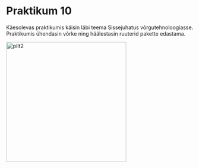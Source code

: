 # Praktikum 10
Käesolevas praktikumis käisin läbi teema Sissejuhatus võrgutehnoloogiasse. Praktikumis ühendasin võrke ning häälestasin ruuterid pakette edastama.

<img width="323" alt="pilt2" src="https://github.com/user-attachments/assets/19ebd569-4ef4-4319-be0b-453d1886a161">
